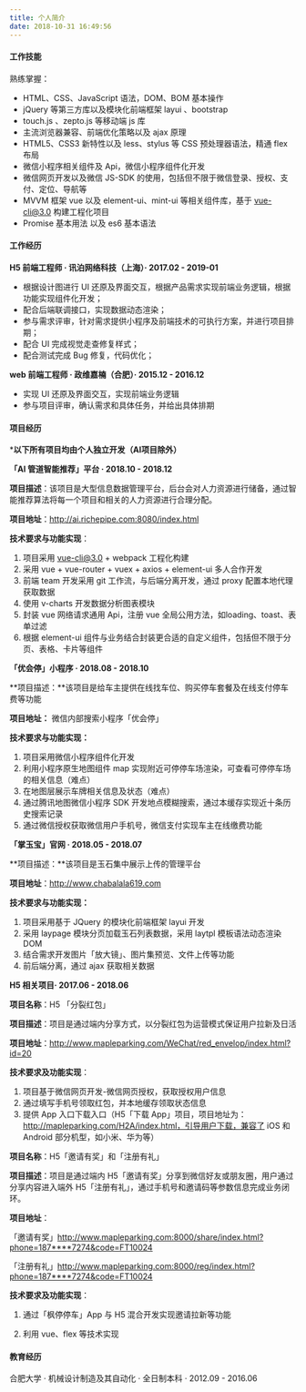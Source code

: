 ```yaml
---
title: 个人简介
date: 2018-10-31 16:49:56
---
```


#### **工作技能**

熟练掌握： 

- HTML、CSS、JavaScript 语法，DOM、BOM 基本操作
- jQuery 等第三方库以及模块化前端框架 layui 、bootstrap
- touch.js 、zepto.js 等移动端 js 库
- 主流浏览器兼容、前端优化策略以及 ajax 原理
- HTML5、CSS3 新特性以及 less、stylus 等 CSS 预处理器语法，精通 flex 布局
- 微信小程序相关组件及 Api，微信小程序组件化开发
- 微信网页开发以及微信 JS-SDK 的使用，包括但不限于微信登录、授权、支付、定位、导航等
- MVVM 框架 vue 以及 element-ui、mint-ui 等相关组件库，基于 vue-cli@3.0 构建工程化项目
-  Promise 基本用法 以及 es6 基本语法



#### **工作经历**

**H5 前端工程师 · 讯泊网络科技（上海）· 2017.02 - 2019-01**

- 根据设计图进行 UI 还原及界面交互，根据产品需求实现前端业务逻辑，根据功能实现组件化开发；
- 配合后端联调接口，实现数据动态渲染；
- 参与需求评审，针对需求提供小程序及前端技术的可执行方案，并进行项目排期；
- 配合 UI 完成视觉走查修复样式；
- 配合测试完成 Bug 修复，代码优化；



**web 前端工程师 · 政维嘉楠（合肥）· 2015.12 - 2016.12**

- 实现 UI 还原及界面交互，实现前端业务逻辑
- 参与项目评审，确认需求和具体任务，并给出具体排期



#### **项目经历**

***以下所有项目均由个人独立开发（****AI****项目除外）**

**「AI 管道智能推荐」平台 · 2018.10 - 2018.12**

**项目描述**：该项目是大型信息数据管理平台，后台会对人力资源进行储备，通过智能推荐算法将每一个项目和相关的人力资源进行合理分配。

**项目地址**：<http://ai.richepipe.com:8080/index.html>

**技术要求与功能实现**：

1. 项目采用 vue-cli@3.0 + webpack 工程化构建
2. 采用 vue +  vue-router + vuex + axios + element-ui 多人合作开发
3. 前端 team 开发采用 git 工作流，与后端分离开发，通过 proxy 配置本地代理获取数据
4. 使用 v-charts 开发数据分析图表模块
5. 封装 vue 网络请求通用 Api，注册 vue 全局公用方法，如loading、toast、表单过滤
6. 根据 element-ui 组件与业务结合封装更合适的自定义组件，包括但不限于分页、表格、卡片等组件



**「优会停」小程序 · 2018.08 - 2018.10**

**项目描述：**该项目是给车主提供在线找车位、购买停车套餐及在线支付停车费等功能

**项目地址：** 微信内部搜索小程序「优会停」

**技术要求与功能实现：**

1. 项目采用微信小程序组件化开发
2. 利用小程序原生地图组件 map 实现附近可停停车场渲染，可查看可停停车场的相关信息（难点）
3. 在地图层展示车牌相关信息及状态（难点）
4. 通过腾讯地图微信小程序 SDK 开发地点模糊搜索，通过本缓存实现近十条历史搜索记录
5. 通过微信授权获取微信用户手机号，微信支付实现车主在线缴费功能



**「掌玉宝」官网 · 2018.05 - 2018.07**

**项目描述：**该项目是玉石集中展示上传的管理平台

**项目地址**：http://www.chabalala619.com 

**技术要求与功能实现：**

1. 项目采用基于 JQuery 的模块化前端框架 layui 开发
2. 采用 laypage 模块分页加载玉石列表数据，采用 laytpl 模板语法动态渲染 DOM
3. 结合需求开发图片「放大镜」、图片集预览、文件上传等功能
4. 前后端分离，通过 ajax 获取相关数据



**H5 相关项目· 2017.06 - 2018.06** 

**项目名称**：H5 「分裂红包」

**项目描述**：项目是通过端内分享方式，以分裂红包为运营模式保证用户拉新及日活

**项目地址**：<http://www.mapleparking.com/WeChat/red_envelop/index.html?id=20>

**技术要求及功能实现**：

1. 项目基于微信网页开发-微信网页授权，获取授权用户信息
2. 通过填写手机号领取红包，并本地缓存领取状态信息
3. 提供 App 入口下载入口（H5「下载 App」项目，项目地址为：http://mapleparking.com/H2A/index.html，引导用户下载，兼容了 iOS 和 Android 部分机型，如小米、华为等）

**项目名称**：H5「邀请有奖」和「注册有礼」

**项目描述**：项目是通过端内 H5「邀请有奖」分享到微信好友或朋友圈，用户通过分享内容进入端外 H5「注册有礼」，通过手机号和邀请码等参数信息完成业务闭环。

**项目地址**：

「邀请有奖」http://www.mapleparking.com:8000/share/index.html?phone=187****7274&code=FT10024

「注册有礼」http://www.mapleparking.com:8000/reg/index.html?phone=187****7274&code=FT10024

**技术要求及功能实现**：

1. 通过「枫停停车」App 与 H5 混合开发实现邀请拉新等功能

2. 利用 vue、flex 等技术实现

   

#### **教育经历**

合肥大学 · 机械设计制造及其自动化 · 全日制本科 · 2012.09 - 2016.06